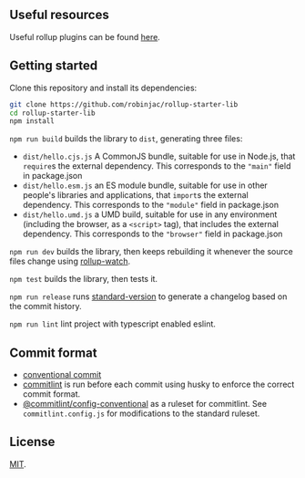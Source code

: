 ## Useful resources

Useful rollup plugins can be found [here](https://github.com/rollup/plugins).


## Getting started

Clone this repository and install its dependencies:

```bash
git clone https://github.com/robinjac/rollup-starter-lib
cd rollup-starter-lib
npm install
```

`npm run build` builds the library to `dist`, generating three files:

* `dist/hello.cjs.js`
    A CommonJS bundle, suitable for use in Node.js, that `require`s the external dependency. This corresponds to the `"main"` field in package.json
* `dist/hello.esm.js`
    an ES module bundle, suitable for use in other people's libraries and applications, that `import`s the external dependency. This corresponds to the `"module"` field in package.json
* `dist/hello.umd.js`
    a UMD build, suitable for use in any environment (including the browser, as a `<script>` tag), that includes the external dependency. This corresponds to the `"browser"` field in package.json

`npm run dev` builds the library, then keeps rebuilding it whenever the source files change using [rollup-watch](https://github.com/rollup/rollup-watch).

`npm test` builds the library, then tests it.

`npm run release` runs [standard-version](https://github.com/conventional-changelog/standard-version) to generate a changelog based on the commit history.

`npm run lint` lint project with typescript enabled eslint.


## Commit format

* [conventional commit](https://www.conventionalcommits.org/en/v1.0.0/)
* [commitlint](https://github.com/conventional-changelog/commitlint) is run before each commit using husky to enforce the correct commit format.
* [@commitlint/config-conventional](https://github.com/conventional-changelog/commitlint/tree/master/@commitlint/config-conventional) as a ruleset for commitlint. See `commitlint.config.js` for modifications to the
standard ruleset.

## License

[MIT](LICENSE).
